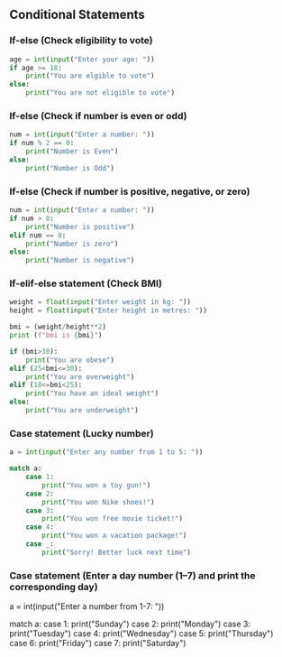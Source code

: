 ## Conditional Statements

### If-else (Check eligibility to vote)
```py
age = int(input("Enter your age: "))
if age >= 18:
    print("You are elgible to vote")
else:
    print("You are not eligible to vote")
```

### If-else (Check if number is even or odd)
```py
num = int(input("Enter a number: "))
if num % 2 == 0:
    print("Number is Even")
else:
    print("Number is Odd")
```

### If-else (Check if number is positive, negative, or zero)
```py
num = int(input("Enter a number: "))
if num > 0:
    print("Number is positive")
elif num == 0:
    print("Number is zero")
else:
    print("Number is negative")
```

### If-elif-else statement (Check BMI)
```py
weight = float(input("Enter weight in kg: "))
height = float(input("Enter height in metres: "))

bmi = (weight/height**2)
print (f"bmi is {bmi}")

if (bmi>30):
    print("You are obese")
elif (25<bmi<=30):
    print("You are overweight")
elif (18<=bmi<25):
    print("You have an ideal weight")
else:
    print("You are underweight")
```

### Case statement (Lucky number)
```py
a = int(input("Enter any number from 1 to 5: "))

match a:
    case 1: 
        print("You won a toy gun!")
    case 2:
        print("You won Nike shoes!")
    case 3:
        print("You won free movie ticket!")
    case 4:
        print("You won a vacation package!")
    case _:
        print("Sorry! Better luck next time")
```

### Case statement (Enter a day number (1–7) and print the corresponding day)
a = int(input("Enter a number from 1-7: "))

match a:
    case 1:
        print("Sunday")
    case 2:
        print("Monday")
    case 3:
        print("Tuesday")
    case 4:
        print("Wednesday")
    case 5:
        print("Thursday")
    case 6:
        print("Friday")
    case 7:
        print("Saturday")
